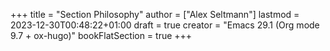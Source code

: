 +++
title = "Section Philosophy"
author = ["Alex Seltmann"]
lastmod = 2023-12-30T00:48:22+01:00
draft = true
creator = "Emacs 29.1 (Org mode 9.7 + ox-hugo)"
bookFlatSection = true
+++
